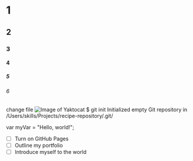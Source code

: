# 1
## 2
### 3
#### 4
##### 5
###### 6
change file
![Image of Yaktocat](https://octodex.github.com/images/yaktocat.png)
$ git init
Initialized empty Git repository in /Users/skills/Projects/recipe-repository/.git/

var myVar = "Hello, world!";

- [ ] Turn on GitHub Pages
- [ ] Outline my portfolio
- [ ] Introduce myself to the world
